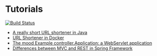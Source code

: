 # Tutorials
[![Build Status](https://travis-ci.org/UNIZAR-30246-WebEngineering/tutorials.svg)](https://travis-ci.org/UNIZAR-30246-WebEngineering/tutorials)
* [A really short URL shortener in Java](urlshortener)
* [URL Shortener in Docker](urlshortener-docker)
* [The mood Example controller.Application: a WebServlet application](mood)
* [Differences between MVC and REST in Spring Framework](controller-mvc-rest)